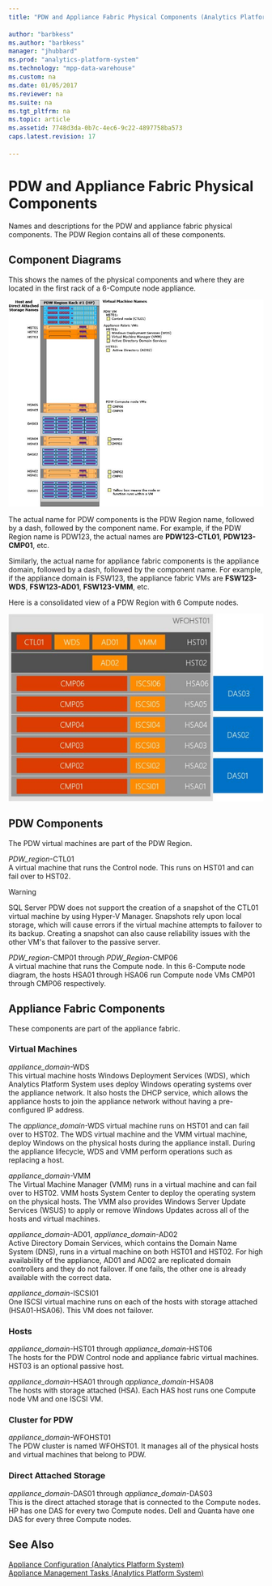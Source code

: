 ```yaml
---
title: "PDW and Appliance Fabric Physical Components (Analytics Platform System)"

author: "barbkess" 
ms.author: "barbkess"
manager: "jhubbard"	  
ms.prod: "analytics-platform-system" 
ms.technology: "mpp-data-warehouse"
ms.custom: na
ms.date: 01/05/2017
ms.reviewer: na
ms.suite: na
ms.tgt_pltfrm: na
ms.topic: article
ms.assetid: 7748d3da-0b7c-4ec6-9c22-4897758ba573
caps.latest.revision: 17

---
```

# PDW and Appliance Fabric Physical Components
Names and descriptions for the PDW and appliance fabric physical components. The PDW Region contains all of these components.  
  
<!-- MISSING LINKS See also [HDInsight Physical Components &#40;Analytics Platform System&#41;](hdinsight-physical-components.md).  -->  
  
## <a name="diagrams"></a>Component Diagrams  
This shows the names of the physical components and where they are located in the first rack of a 6-Compute node appliance.  
  
![PDW Region Component Names - HP](./media/pdw-and-appliance-fabric-physical-components/APS_HW_ComponentNames-HP.png "APS_HW_ComponentNames-HP")  
  
The actual name for PDW components is the PDW Region name, followed by a dash, followed by the component name. For example, if the PDW Region name is PDW123, the actual names are **PDW123-CTL01**, **PDW123-CMP01**, etc.  
  
Similarly, the actual name for appliance fabric components is the appliance domain, followed by a dash, followed by the component name. For example, if the appliance domain is FSW123, the appliance fabric VMs are **FSW123-WDS**, **FSW123-AD01**, **FSW123-VMM**, etc.  
  
Here is a consolidated view of a PDW Region with 6 Compute nodes.  
  
![PDW Component Names](./media/pdw-and-appliance-fabric-physical-components/APS_HW_Names.png "APS_HW_Names")  
  
## <a name="pdw"></a>PDW Components  
The PDW virtual machines are part of the PDW Region.  
  
*PDW_region*-CTL01  
A virtual machine that runs the Control node. This runs on HST01 and can fail over to HST02.  
  
> [!WARNING]  
> SQL Server PDW does not support the creation of a snapshot of the CTL01 virtual machine by using Hyper-V Manager. Snapshots rely upon local storage, which will cause errors if the virtual machine attempts to failover to its backup. Creating a snapshot can also cause reliability issues with the other VM's that failover to the passive server.  
  
*PDW_region*-CMP01 through *PDW_Region*-CMP06  
A virtual machine that runs the Compute node. In this 6-Compute node diagram, the hosts HSA01 through HSA06 run Compute node VMs CMP01 through CMP06 respectively.  
  
## <a name="fabric"></a>Appliance Fabric Components  
These components are part of the appliance fabric.  
  
### Virtual Machines  
*appliance_domain*-WDS  
This virtual machine hosts Windows Deployment Services (WDS), which Analytics Platform System uses deploy Windows operating systems over the appliance network. It also hosts the DHCP service, which allows the appliance hosts to join the appliance network without having a pre-configured IP address.  
  
The *appliance_domain*-WDS virtual machine runs on HST01 and can fail over to HST02. The WDS virtual machine and the VMM virtual machine, deploy Windows on the physical hosts during the appliance install. During the appliance lifecycle, WDS and VMM perform operations such as replacing a host.  
  
*appliance_domain*-VMM  
The Virtual Machine Manager (VMM) runs in a virtual machine and can fail over to HST02. VMM hosts System Center to deploy the operating system on the physical hosts. The VMM also provides Windows Server Update Services (WSUS) to apply or remove Windows Updates across all of the hosts and virtual machines.  
  
*appliance_domain*-AD01, *appliance_domain*-AD02  
Active Directory Domain Services, which contains the Domain Name System (DNS), runs in a virtual machine on both HST01 and HST02. For high availability of the appliance, AD01 and AD02 are replicated domain controllers and they do not failover. If one fails, the other one is already available with the correct data.  
  
*appliance_domain*-ISCSI01  
One ISCSI virtual machine runs on each of the hosts with storage attached (HSA01-HSA06). This VM does not failover.  
  
### Hosts  
*appliance_domain*-HST01 through *appliance_domain*-HST06  
The hosts for the PDW Control node and appliance fabric virtual machines. HST03 is an optional passive host.  
  
*appliance_domain*-HSA01 through *appliance_domain*-HSA08  
The hosts with storage attached (HSA). Each HAS host runs one Compute node VM and one ISCSI VM.  
  
### Cluster for PDW  
*appliance_domain*-WFOHST01  
The PDW cluster is named WFOHST01. It manages all of the physical hosts and virtual machines that belong to PDW.  
  
### Direct Attached Storage  
*appliance_domain*-DAS01 through *appliance_domain*-DAS03  
This is the direct attached storage that is connected to the Compute nodes. HP has one DAS for every two Compute nodes. Dell and Quanta have one DAS for every three Compute nodes.  
  
## See Also  
<!-- MISSING LINKS [Hardware Configurations &#40;Analytics Platform System&#41;](../architecture/hardware-configurations.md)  -->  
[Appliance Configuration &#40;Analytics Platform System&#41;](appliance-configuration.md)  
[Appliance Management Tasks &#40;Analytics Platform System&#41;](appliance-management-tasks.md)  
  
